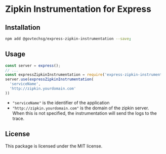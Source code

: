 # Zipkin Instrumentation for Express

## Installation

```bash
npm add @govtechsg/express-zipkin-instrumentation --save;
```

## Usage

```javascript
const server = express();
// ...
const expressZipkinInstrumentation = require('express-zipkin-instrumentation');
server.use(expressZipkinInstrumentation(
  'serviceName',
  'http://zipkin.yourdomain.com'
))
```

- `"serviceName"` is the identifier of the application
- `"http://zipkin.yourdomain.com"` is the domain of the zipkin server. When this is not specified, the instrumentation will send the logs to the trace.

## License

This package is licensed under the MIT license.